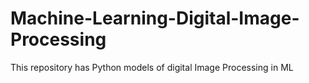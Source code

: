# Machine-Learning-Digital-Image-Processing
This repository has Python models of digital Image Processing in ML
